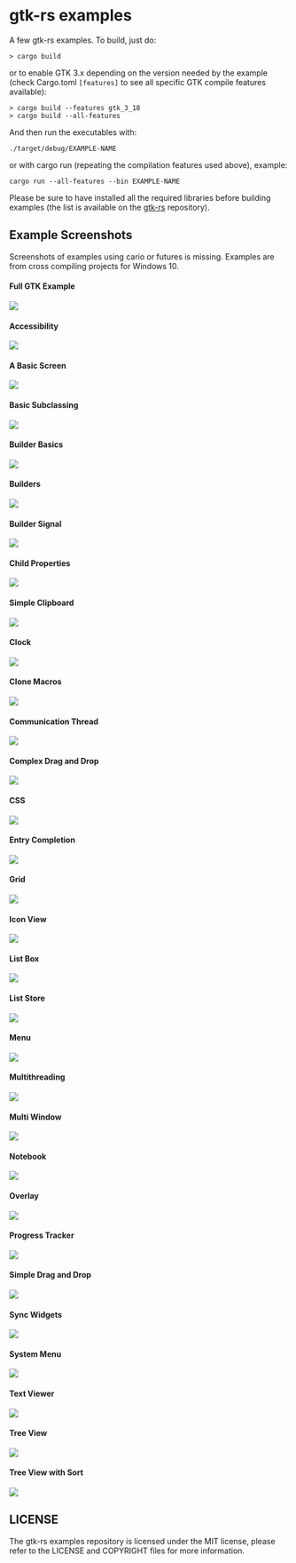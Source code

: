 # gtk-rs examples 

A few gtk-rs examples. To build, just do:

```Shell
> cargo build
```

or to enable GTK 3.x depending on the version needed by the example (check Cargo.toml `[features]` to see all specific GTK compile features available):

```Shell
> cargo build --features gtk_3_18
> cargo build --all-features
```

And then run the executables with:

``` Shell
./target/debug/EXAMPLE-NAME
```

or with cargo run (repeating the compilation features used above), example:

``` Shell
cargo run --all-features --bin EXAMPLE-NAME
```

Please be sure to have installed all the required libraries before building examples (the list is available on the [gtk-rs](https://github.com/gtk-rs/gtk/) repository).

## Example Screenshots

Screenshots of examples using cario or futures is missing. Examples are from cross compiling projects for Windows 10.

#### Full GTK Example
<img src="images/GTKTest.png">

#### Accessibility
<img src="images/Accessibility.png">

#### A Basic Screen
<img src="images/Basic.png">

#### Basic Subclassing
<img src="images/BasicSubclass.png">

#### Builder Basics
<img src="images/BuilderBasics.png">

#### Builders
<img src="images/Builders.png">

#### Builder Signal
<img src="images/BuilderSignal.png">

#### Child Properties
<img src="images/ChildProperties.png">

#### Simple Clipboard
<img src="images/ClipboardSimple.png">

#### Clock
<img src="images/Clock.png">

#### Clone Macros
<img src="images/CloneMacros.png">

#### Communication Thread
<img src="images/CommunicationThread.png">

#### Complex Drag and Drop
<img src="images/ComplexDragDrop.png">

#### CSS
<img src="images/CSS.png">

#### Entry Completion
<img src="images/EntryCompletion.png">

#### Grid
<img src="images/Grid.png">

#### Icon View
<img src="images/Iconview.png">

#### List Box
<img src="images/ListBox.png">

#### List Store
<img src="images/ListStore.png">

#### Menu 
<img src="images/Menu.png">

#### Multithreading
<img src="images/Multithreading.png">

#### Multi Window
<img src="images/MultiWindow.png">

#### Notebook
<img src="images/Notebook.png">

#### Overlay
<img src="images/Overlay.png">

#### Progress Tracker
<img src="images/ProgressTracker.png">

#### Simple Drag and Drop
<img src="images/SimpleDragDrop.png">

#### Sync Widgets
<img src="images/SyncWidget.png">

#### System Menu
<img src="images/SystemMenu.png">

#### Text Viewer
<img src="images/Textviewer.png">

#### Tree View
<img src="images/Treeview.png">

#### Tree View with Sort
<img src="images/TreeviewModelSort.png">

## LICENSE
The gtk-rs examples repository is licensed under the MIT license, please refer to the LICENSE and COPYRIGHT files for more information.

